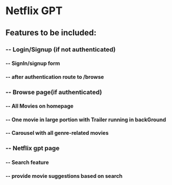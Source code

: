 # Netflix GPT

## Features to be included:

### -- Login/Signup (if not authenticated)
####    -- SignIn/signup form 
####    -- after authentication route to /browse

### -- Browse page(if authenticated)
####    -- All Movies on homepage
####        -- One movie in large portion with Trailer running in backGround
####        -- Carousel with all genre-related movies
###     -- Netflix gpt page
####         -- Search feature
####         -- provide movie suggestions based on search